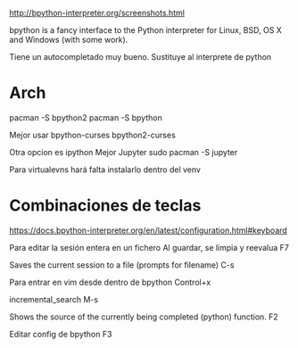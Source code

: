 http://bpython-interpreter.org/screenshots.html

bpython is a fancy interface to the Python interpreter for Linux, BSD, OS X and Windows (with some work). 

Tiene un autocompletado muy bueno.
Sustituye al interprete de python

# Arch
pacman -S bpython2
pacman -S bpython


Mejor usar
bpython-curses
bpython2-curses

Otra opcion es ipython
Mejor Jupyter
sudo pacman -S jupyter


Para virtualevns hará falta instalarlo dentro del venv

# Combinaciones de teclas
https://docs.bpython-interpreter.org/en/latest/configuration.html#keyboard

Para editar la sesión entera en un fichero
Al guardar, se limpia y reevalua
F7

Saves the current session to a file (prompts for filename)
C-s

Para entrar en vim desde dentro de bpython
Control+x

incremental_search
M-s

Shows the source of the currently being completed (python) function.
F2

Editar config de bpython
F3
